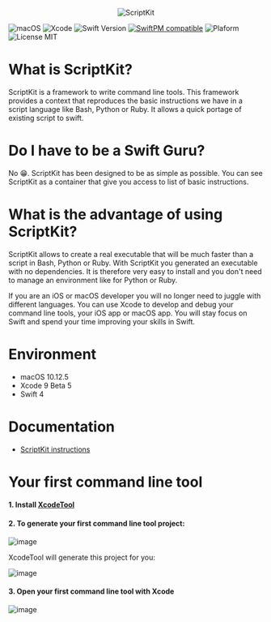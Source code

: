 <p align="center">
    <img src="https://user-images.githubusercontent.com/1082222/30913529-d4195f18-a390-11e7-9e6f-9e9036f3f371.jpg" alt="ScriptKit" />
</p>

![macOS](https://img.shields.io/badge/macOS-10.12.6-6193DF.svg)
![Xcode](https://img.shields.io/badge/Xcode-9.1-6193DF.svg)
![Swift Version](https://img.shields.io/badge/Swift-4.0.2-orange.svg) 
[![SwiftPM compatible](https://img.shields.io/badge/SwiftPM-compatible-brightgreen.svg)](https://github.com/apple/swift-package-manager) 
![Plaform](https://img.shields.io/badge/Platform-macOS-lightgrey.svg)
![License MIT](https://img.shields.io/badge/License-MIT-lightgrey.svg) 


# What is ScriptKit?

ScriptKit is a framework to write command line tools. This framework provides a context that reproduces the basic instructions we have in a script language like Bash, Python or Ruby. It allows a quick portage of existing script to swift.

# Do I have to be a Swift Guru?

No 😁. ScriptKit has been designed to be as simple as possible. You can see ScriptKit as a container that give you access to list of basic instructions. 

# What is the advantage of using ScriptKit?

ScriptKit allows to create a real executable that will be much faster than a script in Bash, Python or Ruby. With ScriptKit you generated an executable with no dependencies. 
It is therefore very easy to install and you don't need to manage an environment like for Python or Ruby.

If you are an iOS or macOS developer you will no longer need to juggle with different languages. You can use Xcode to develop and debug your command line tools, your iOS app or macOS app. 
You will stay focus on Swift and spend your time improving your skills in Swift. 

# Environment

- macOS 10.12.5
- Xcode 9 Beta 5
- Swift 4

# Documentation

- [ScriptKit instructions](Docs/index.md)

# Your first command line tool

#### 1. Install [XcodeTool](https://github.com/TofPlay/XcodeTool)
#### 2. To generate your first command line tool project:

![image](https://user-images.githubusercontent.com/1082222/27724091-73f510c0-5d70-11e7-83d7-4432e690cbaf.png)

XcodeTool will generate this project for you:

![image](https://user-images.githubusercontent.com/1082222/27724973-9288ac46-5d74-11e7-8d8a-b630a7c92187.png)

#### 3. Open your first command line tool with Xcode

![image](https://user-images.githubusercontent.com/1082222/27725251-be0f3ac8-5d75-11e7-8923-adeec5b8cade.png) 
